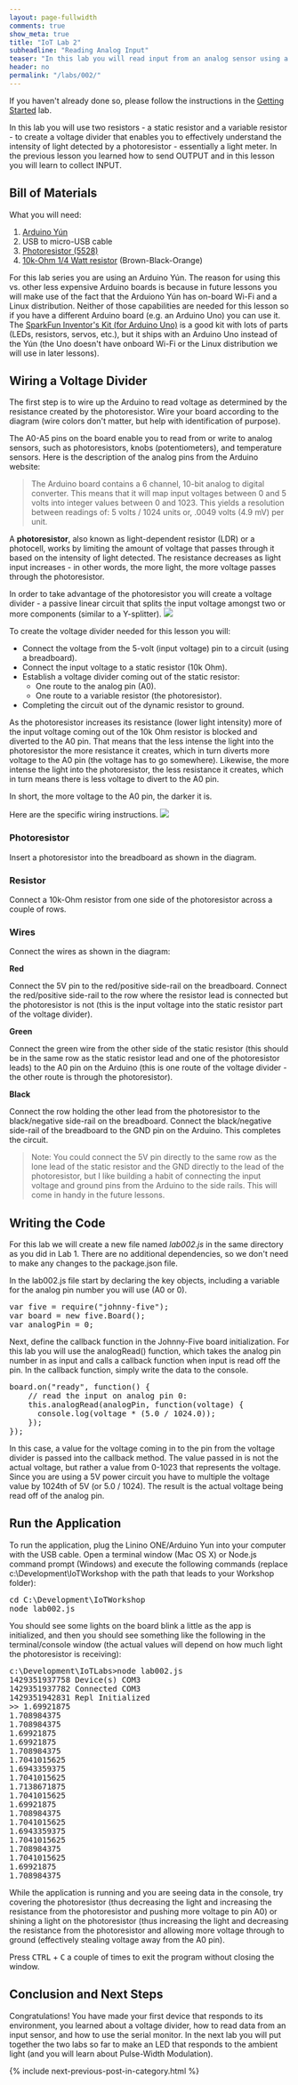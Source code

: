 ```yaml
---
layout: page-fullwidth
comments: true
show_meta: true
title: "IoT Lab 2"
subheadline: "Reading Analog Input"
teaser: "In this lab you will read input from an analog sensor using a voltage divider."
header: no
permalink: "/labs/002/"
---
```

If you haven't already done so, please follow the instructions in the [Getting Started](/labs/lab000/) lab.

In this lab you will use two resistors - a static resistor and a variable resistor - to create a voltage divider that enables you to effectively understand the intensity of light detected by a photoresistor - essentially a light meter. In the previous lesson you learned how to send OUTPUT and in this lesson you will learn to collect INPUT.

## Bill of Materials

What you will need:

1. [Arduino Y&uacute;n](http://www.arduino.cc/en/Main/ArduinoBoardYun)
2. USB to micro-USB cable
3. [Photoresistor (5528)](http://www.sparkfun.com/products/9088)
4. [10k-Ohm 1/4 Watt resistor](http://www.sparkfun.com/products/10969) (Brown-Black-Orange)

For this lab series you are using an Arduino Y&uacute;n. The reason for using this vs. other less expensive Arduino boards is because in future lessons you will make use of the fact that the Arduiono Y&uacute;n has on-board Wi-Fi and a Linux distribution. Neither of those capabilities are needed for this lesson so if you have a different Arduino board (e.g. an Arduino Uno) you can use it. The [SparkFun Inventor's Kit (for Arduino Uno)](http://www.sparkfun.com/products/13154) is a good kit with lots of parts (LEDs, resistors, servos, etc.), but it ships with an Arduino Uno instead of the Y&uacute;n (the Uno doesn't have onboard Wi-Fi or the Linux distribution we will use in later lessons).

## Wiring a Voltage Divider
The first step is to wire up the Arduino to read voltage as determined by the resistance created by the photoresistor. Wire your board according to the diagram (wire colors don't matter, but help with identification of purpose).

The A0-A5 pins on the board enable you to read from or write to analog sensors, such as photoresistors, knobs (potentiometers), and temperature sensors. Here is the description of the analog pins from the Arduino website:

<blockquote>
The Arduino board contains a 6 channel, 10-bit analog to digital converter. This means that it will map input voltages between 0 and 5 volts into integer values between 0 and 1023. This yields a resolution between readings of: 5 volts / 1024 units or, .0049 volts (4.9 mV) per unit.
</blockquote>

A <strong>photoresistor</strong>, also known as light-dependent resistor (LDR) or a photocell, works by limiting the amount of voltage that passes through it based on the intensity of light detected. The resistance decreases as light input increases - in other words, the more light, the more voltage passes through the photoresistor.

In order to take advantage of the photoresistor you will create a voltage divider - a passive linear circuit that splits the input voltage amongst two or more components (similar to a Y-splitter).
<img src="/images/lab002_schem.png"/>

To create the voltage divider needed for this lesson you will:

- Connect the voltage from the 5-volt (input voltage) pin to a circuit (using a breadboard).
- Connect the input voltage to a static resistor (10k Ohm).
- Establish a voltage divider coming out of the static resistor:
   - One route to the analog pin (A0).
   - One route to a variable resistor (the photoresistor).
- Completing the circuit out of the dynamic resistor to ground.

As the photoresistor increases its resistance (lower light intensity) more of the input voltage coming out of the 10k Ohm resistor is blocked and diverted to the A0 pin. That means that the less intense the light into the photoresistor the more resistance it creates, which in turn diverts more voltage to the A0 pin (the voltage has to go somewhere). Likewise, the more intense the light into the photoresistor, the less resistance it creates, which in turn means there is less voltage to divert to the A0 pin.

In short, the more voltage to the A0 pin, the darker it is.

Here are the specific wiring instructions.
<img src="/images/lab002_bb.png"/>

### Photoresistor
Insert a photoresistor into the breadboard as shown in the diagram.

### Resistor
Connect a 10k-Ohm resistor from one side of the photoresistor across a couple of rows.

### Wires
Connect the wires as shown in the diagram:

<strong>Red</strong>

Connect the 5V pin to the red/positive side-rail on the breadboard.
Connect the red/positive side-rail to the row where the resistor lead is connected but the photoresistor is not (this is the input voltage into the static resistor part of the voltage divider).

<strong>Green</strong>

Connect the green wire from the other side of the static resistor (this should be in the same row as the static resistor lead and one of the photoresistor leads) to the A0 pin on the Arduino (this is one route of the voltage divider - the other route is through the photoresistor).

<strong>Black</strong>

Connect the row holding the other lead from the photoresistor to the black/negative side-rail on the breadboard.
Connect the black/negative side-rail of the breadboard to the GND pin on the Arduino.
This completes the circuit.

<blockquote>
Note: You could connect the 5V pin directly to the same row as the lone lead of the static resistor and the GND directly to the lead of the photoresistor, but I like building a habit of connecting the input voltage and ground pins from the Arduino to the side rails. This will come in handy in the future lessons.
</blockquote>

## Writing the Code

For this lab we will create a new file named _lab002.js_ in the same directory as you did in Lab 1. There are no additional dependencies, so we don't need to make any changes to the package.json file.

In the lab002.js file start by declaring the key objects, including a variable for the analog pin number you will use (A0 or 0).

<pre>
var five = require("johnny-five");
var board = new five.Board();
var analogPin = 0;
</pre>

Next, define the callback function in the Johnny-Five board initialization. For this lab you will use the analogRead() function, which takes the analog pin number in as input and calls a callback function when input is read off the pin. In the callback function, simply write the data to the console.

<pre>
board.on("ready", function() {
    // read the input on analog pin 0:
    this.analogRead(analogPin, function(voltage) {
      console.log(voltage * (5.0 / 1024.0));
    });
});
</pre>

In this case, a value for the voltage coming in to the pin from the voltage divider is passed into the callback method. The value passed in is not the actual voltage, but rather a value from 0-1023 that represents the voltage. Since you are using a 5V power circuit you have to multiple the voltage value by 1024th of 5V (or 5.0 / 1024). The result is the actual voltage being read off of the analog pin.

## Run the Application

To run the application, plug the Linino ONE/Arduino Yun into your computer with the USB cable. Open a terminal window (Mac OS X) or Node.js command prompt (Windows) and execute the following commands (replace c:\Development\IoTWorkshop with the path that leads to your Workshop folder):

<pre>
cd C:\Development\IoTWorkshop
node lab002.js
</pre>

You should see some lights on the board blink a little as the app is initialized, and then you should see something like the following in the terminal/console window (the actual values will depend on how much light the photoresistor is receiving):

<pre>
c:\Development\IoTLabs>node lab002.js
1429351937758 Device(s) COM3
1429351937782 Connected COM3
1429351942831 Repl Initialized
>> 1.69921875
1.708984375
1.708984375
1.69921875
1.69921875
1.708984375
1.7041015625
1.6943359375
1.7041015625
1.7138671875
1.7041015625
1.69921875
1.708984375
1.7041015625
1.6943359375
1.7041015625
1.708984375
1.7041015625
1.69921875
1.708984375
</pre>

While the application is running and you are seeing data in the console, try covering the photoresistor (thus decreasing the light and increasing the resistance from the photoresistor and pushing more voltage to pin A0) or shining a light on the photoresistor (thus increasing the light and decreasing the resistance from the photoresistor and allowing more voltage through to ground (effectively stealing voltage away from the A0 pin).

Press <kbd>CTRL</kbd> + <kbd>C</kbd> a couple of times to exit the program without closing the window.

## Conclusion and Next Steps

Congratulations! You have made your first device that responds to its environment, you learned about a voltage divider, how to read data from an input sensor, and how to use the serial monitor. In the next lab you will put together the two labs so far to make an LED that responds to the ambient light (and you will learn about Pulse-Width Modulation).

{% include next-previous-post-in-category.html %}
